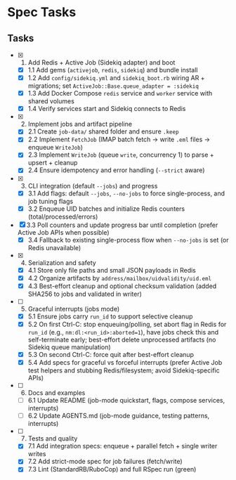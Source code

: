 # Spec Tasks

## Tasks

- [x] 1. Add Redis + Active Job (Sidekiq adapter) and boot
  - [x] 1.1 Add gems (`activejob`, `redis`, `sidekiq`) and bundle install
  - [x] 1.2 Add `config/sidekiq.yml` and `sidekiq_boot.rb` wiring AR + migrations; set `ActiveJob::Base.queue_adapter = :sidekiq`
  - [x] 1.3 Add Docker Compose `redis` service and `worker` service with shared volumes
  - [x] 1.4 Verify services start and Sidekiq connects to Redis

- [x] 2. Implement jobs and artifact pipeline
  - [x] 2.1 Create `job-data/` shared folder and ensure `.keep`
  - [x] 2.2 Implement `FetchJob` (IMAP batch fetch → write `.eml` files → enqueue `WriteJob`)
  - [x] 2.3 Implement `WriteJob` (queue `write`, concurrency 1) to parse + upsert + cleanup
  - [x] 2.4 Ensure idempotency and error handling (`--strict` aware)

- [x] 3. CLI integration (default `--jobs`) and progress
  - [x] 3.1 Add flags: default `--jobs`, `--no-jobs` to force single-process, and job tuning flags
  - [x] 3.2 Enqueue UID batches and initialize Redis counters (total/processed/errors)
- [x] 3.3 Poll counters and update progress bar until completion (prefer Active Job APIs when possible)
  - [x] 3.4 Fallback to existing single-process flow when `--no-jobs` is set (or Redis unavailable)

- [x] 4. Serialization and safety
  - [x] 4.1 Store only file paths and small JSON payloads in Redis
  - [x] 4.2 Organize artifacts by `address/mailbox/uidvalidity/uid.eml`
  - [x] 4.3 Best-effort cleanup and optional checksum validation (added SHA256 to jobs and validated in writer)

- [ ] 5. Graceful interrupts (jobs mode)
  - [x] 5.1 Ensure jobs carry `run_id` to support selective cleanup
  - [x] 5.2 On first Ctrl-C: stop enqueuing/polling, set abort flag in Redis for `run_id` (e.g., `nm:dl:<run_id>:aborted=1`), have jobs check this and self-terminate early; best-effort delete unprocessed artifacts (no Sidekiq queue manipulation)
  - [x] 5.3 On second Ctrl-C: force quit after best-effort cleanup
  - [x] 5.4 Add specs for graceful vs forceful interrupts (prefer Active Job test helpers and stubbing Redis/filesystem; avoid Sidekiq-specific APIs)

- [ ] 6. Docs and examples
  - [ ] 6.1 Update README (job-mode quickstart, flags, compose services, interrupts)
  - [ ] 6.2 Update AGENTS.md (job-mode guidance, testing patterns, interrupts)

- [ ] 7. Tests and quality
  - [x] 7.1 Add integration specs: enqueue + parallel fetch + single writer writes
  - [x] 7.2 Add strict-mode spec for job failures (fetch/write)
  - [x] 7.3 Lint (StandardRB/RuboCop) and full RSpec run (green)
